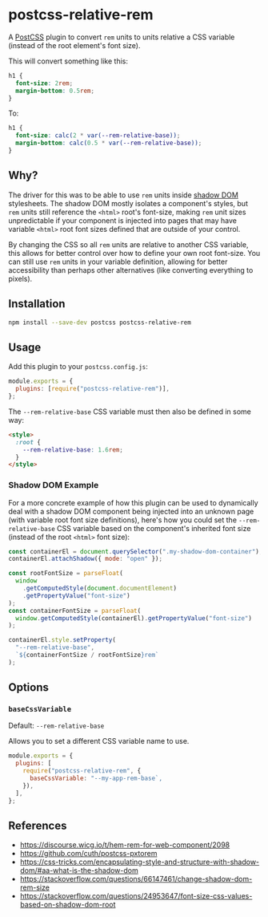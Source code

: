 # postcss-relative-rem

A [PostCSS](https://github.com/postcss/postcss) plugin to convert `rem` units to units relative a CSS variable (instead of the root element's font size).

This will convert something like this:

```css
h1 {
  font-size: 2rem;
  margin-bottom: 0.5rem;
}
```

To:

```css
h1 {
  font-size: calc(2 * var(--rem-relative-base));
  margin-bottom: calc(0.5 * var(--rem-relative-base));
}
```

## Why?

The driver for this was to be able to use `rem` units inside [shadow DOM](https://developer.mozilla.org/en-US/docs/Web/Web_Components/Using_shadow_DOM) stylesheets. The shadow DOM mostly isolates a component's styles, but `rem` units still reference the `<html>` root's font-size, making `rem` unit sizes unpredictable if your component is injected into pages that may have variable `<html>` root font sizes defined that are outside of your control.

By changing the CSS so all `rem` units are relative to another CSS variable, this allows for better control over how to define your own root font-size. You can still use `rem` units in your variable definition, allowing for better accessibility than perhaps other alternatives (like converting everything to pixels).

## Installation

```sh
npm install --save-dev postcss postcss-relative-rem
```

## Usage

Add this plugin to your `postcss.config.js`:

```js
module.exports = {
  plugins: [require("postcss-relative-rem")],
};
```

The `--rem-relative-base` CSS variable must then also be defined in some way:

```html
<style>
  :root {
    --rem-relative-base: 1.6rem;
  }
</style>
```

### Shadow DOM Example

For a more concrete example of how this plugin can be used to dynamically deal with a shadow DOM component being injected into an unknown page (with variable root font size definitions), here's how you could set the `--rem-relative-base` CSS variable based on the component's inherited font size (instead of the root `<html>` font size):

```js
const containerEl = document.querySelector(".my-shadow-dom-container");
containerEl.attachShadow({ mode: "open" });

const rootFontSize = parseFloat(
  window
    .getComputedStyle(document.documentElement)
    .getPropertyValue("font-size")
);
const containerFontSize = parseFloat(
  window.getComputedStyle(containerEl).getPropertyValue("font-size")
);

containerEl.style.setProperty(
  "--rem-relative-base",
  `${containerFontSize / rootFontSize}rem`
);
```

## Options

### `baseCssVariable`

Default: `--rem-relative-base`

Allows you to set a different CSS variable name to use.

```js
module.exports = {
  plugins: [
    require("postcss-relative-rem", {
      baseCssVariable: "--my-app-rem-base`,
    }),
  ],
};
```

## References

- https://discourse.wicg.io/t/hem-rem-for-web-component/2098
- https://github.com/cuth/postcss-pxtorem
- https://css-tricks.com/encapsulating-style-and-structure-with-shadow-dom/#aa-what-is-the-shadow-dom
- https://stackoverflow.com/questions/66147461/change-shadow-dom-rem-size
- https://stackoverflow.com/questions/24953647/font-size-css-values-based-on-shadow-dom-root
